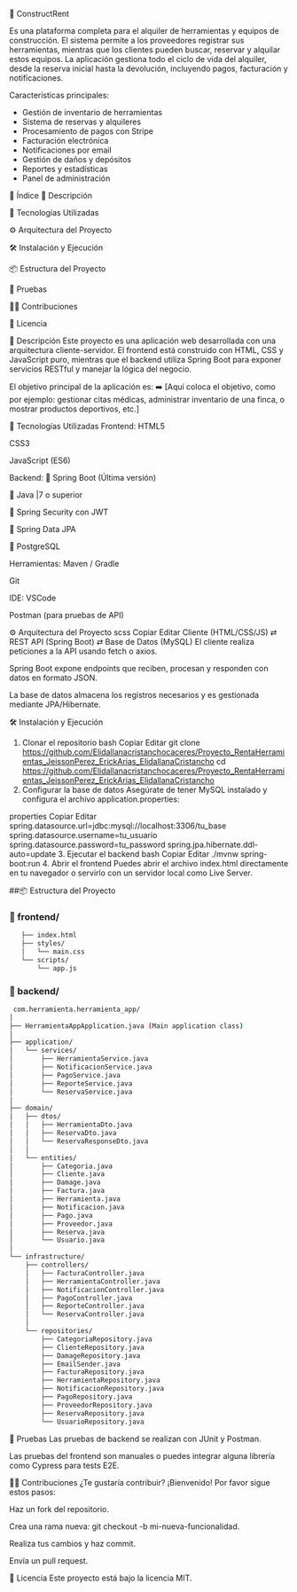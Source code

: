 🧩 ConstructRent

Es una plataforma completa para el alquiler de herramientas y equipos de construcción. El sistema permite a los proveedores registrar sus herramientas, mientras que los clientes pueden buscar, reservar y alquilar estos equipos. La aplicación gestiona todo el ciclo de vida del alquiler, desde la reserva inicial hasta la devolución, incluyendo pagos, facturación y notificaciones.

Características principales:

- Gestión de inventario de herramientas
- Sistema de reservas y alquileres
- Procesamiento de pagos con Stripe
- Facturación electrónica
- Notificaciones por email
- Gestión de daños y depósitos
- Reportes y estadísticas
- Panel de administración



📌 Índice
📜 Descripción

🚀 Tecnologías Utilizadas

⚙️ Arquitectura del Proyecto

🛠️ Instalación y Ejecución

📦 Estructura del Proyecto

🧪 Pruebas

🙋‍♂️ Contribuciones

📄 Licencia

📜 Descripción
Este proyecto es una aplicación web desarrollada con una arquitectura cliente-servidor. El frontend está construido con HTML, CSS y JavaScript puro, mientras que el backend utiliza Spring Boot para exponer servicios RESTful y manejar la lógica del negocio.

El objetivo principal de la aplicación es:
➡️ [Aquí coloca el objetivo, como por ejemplo: gestionar citas médicas, administrar inventario de una finca, o mostrar productos deportivos, etc.]

🚀 Tecnologías Utilizadas
Frontend:
HTML5

CSS3

JavaScript (ES6)

Backend:
🔹 Spring Boot (Última versión)

 🔹 Java |7 o superior

 🔹 Spring Security con JWT

 🔹 Spring Data JPA

 🔹 PostgreSQL


Herramientas:
Maven / Gradle

Git

IDE:  VSCode

Postman (para pruebas de API)

⚙️ Arquitectura del Proyecto
scss
Copiar
Editar
Cliente (HTML/CSS/JS) ⇄ REST API (Spring Boot) ⇄ Base de Datos (MySQL)
El cliente realiza peticiones a la API usando fetch o axios.

Spring Boot expone endpoints que reciben, procesan y responden con datos en formato JSON.

La base de datos almacena los registros necesarios y es gestionada mediante JPA/Hibernate.

🛠️ Instalación y Ejecución
1. Clonar el repositorio
bash
Copiar
Editar
git clone https://github.com/Elidallanacristanchocaceres/Proyecto_RentaHerramientas_JeissonPerez_ErickArias_ElidallanaCristancho
cd https://github.com/Elidallanacristanchocaceres/Proyecto_RentaHerramientas_JeissonPerez_ErickArias_ElidallanaCristancho
2. Configurar la base de datos
Asegúrate de tener MySQL instalado y configura el archivo application.properties:

properties
Copiar
Editar
spring.datasource.url=jdbc:mysql://localhost:3306/tu_base
spring.datasource.username=tu_usuario
spring.datasource.password=tu_password
spring.jpa.hibernate.ddl-auto=update
3. Ejecutar el backend
bash
Copiar
Editar
./mvnw spring-boot:run
4. Abrir el frontend
Puedes abrir el archivo index.html directamente en tu navegador o servirlo con un servidor local como Live Server.

##📦 Estructura del Proyecto
### 📁 frontend/
````bash
   ├── index.html
   ├── styles/
   │   └── main.css
   └── scripts/
       └── app.js
````
### 📁 backend/
````bash
 com.herramienta.herramienta_app/
│
├── HerramientaAppApplication.java (Main application class)
│
├── application/
│   └── services/
│       ├── HerramientaService.java
│       ├── NotificacionService.java
│       ├── PagoService.java
│       ├── ReporteService.java
│       └── ReservaService.java
│
├── domain/
│   ├── dtos/
│   │   ├── HerramientaDto.java
│   │   ├── ReservaDto.java
│   │   └── ReservaResponseDto.java
│   │
│   └── entities/
│       ├── Categoria.java
│       ├── Cliente.java
│       ├── Damage.java
│       ├── Factura.java
│       ├── Herramienta.java
│       ├── Notificacion.java
│       ├── Pago.java
│       ├── Proveedor.java
│       ├── Reserva.java
│       └── Usuario.java
│
└── infrastructure/
    ├── controllers/
    │   ├── FacturaController.java
    │   ├── HerramientaController.java
    │   ├── NotificacionController.java
    │   ├── PagoController.java
    │   ├── ReporteController.java
    │   └── ReservaController.java
    │
    └── repositories/
        ├── CategoriaRepository.java
        ├── ClienteRepository.java
        ├── DamageRepository.java
        ├── EmailSender.java
        ├── FacturaRepository.java
        ├── HerramientaRepository.java
        ├── NotificacionRepository.java
        ├── PagoRepository.java
        ├── ProveedorRepository.java
        ├── ReservaRepository.java
        └── UsuarioRepository.java
```` 
🧪 Pruebas
Las pruebas de backend se realizan con JUnit y Postman.

Las pruebas del frontend son manuales o puedes integrar alguna librería como Cypress para tests E2E.

🙋‍♂️ Contribuciones
¿Te gustaría contribuir? ¡Bienvenido! Por favor sigue estos pasos:

Haz un fork del repositorio.

Crea una rama nueva: git checkout -b mi-nueva-funcionalidad.

Realiza tus cambios y haz commit.

Envía un pull request.

📄 Licencia
Este proyecto está bajo la licencia MIT.
